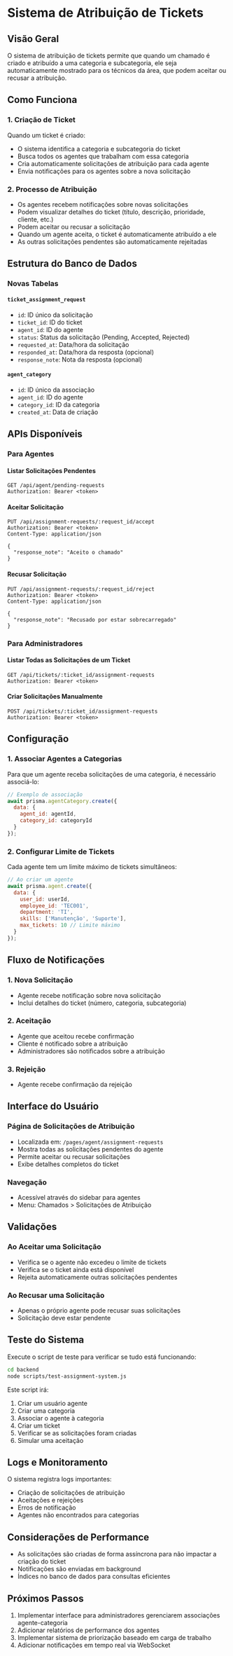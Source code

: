 # Sistema de Atribuição de Tickets

## Visão Geral

O sistema de atribuição de tickets permite que quando um chamado é criado e atribuído a uma categoria e subcategoria, ele seja automaticamente mostrado para os técnicos da área, que podem aceitar ou recusar a atribuição.

## Como Funciona

### 1. Criação de Ticket
Quando um ticket é criado:
- O sistema identifica a categoria e subcategoria do ticket
- Busca todos os agentes que trabalham com essa categoria
- Cria automaticamente solicitações de atribuição para cada agente
- Envia notificações para os agentes sobre a nova solicitação

### 2. Processo de Atribuição
- Os agentes recebem notificações sobre novas solicitações
- Podem visualizar detalhes do ticket (título, descrição, prioridade, cliente, etc.)
- Podem aceitar ou recusar a solicitação
- Quando um agente aceita, o ticket é automaticamente atribuído a ele
- As outras solicitações pendentes são automaticamente rejeitadas

## Estrutura do Banco de Dados

### Novas Tabelas

#### `ticket_assignment_request`
- `id`: ID único da solicitação
- `ticket_id`: ID do ticket
- `agent_id`: ID do agente
- `status`: Status da solicitação (Pending, Accepted, Rejected)
- `requested_at`: Data/hora da solicitação
- `responded_at`: Data/hora da resposta (opcional)
- `response_note`: Nota da resposta (opcional)

#### `agent_category`
- `id`: ID único da associação
- `agent_id`: ID do agente
- `category_id`: ID da categoria
- `created_at`: Data de criação

## APIs Disponíveis

### Para Agentes

#### Listar Solicitações Pendentes
```
GET /api/agent/pending-requests
Authorization: Bearer <token>
```

#### Aceitar Solicitação
```
PUT /api/assignment-requests/:request_id/accept
Authorization: Bearer <token>
Content-Type: application/json

{
  "response_note": "Aceito o chamado"
}
```

#### Recusar Solicitação
```
PUT /api/assignment-requests/:request_id/reject
Authorization: Bearer <token>
Content-Type: application/json

{
  "response_note": "Recusado por estar sobrecarregado"
}
```

### Para Administradores

#### Listar Todas as Solicitações de um Ticket
```
GET /api/tickets/:ticket_id/assignment-requests
Authorization: Bearer <token>
```

#### Criar Solicitações Manualmente
```
POST /api/tickets/:ticket_id/assignment-requests
Authorization: Bearer <token>
```

## Configuração

### 1. Associar Agentes a Categorias

Para que um agente receba solicitações de uma categoria, é necessário associá-lo:

```javascript
// Exemplo de associação
await prisma.agentCategory.create({
  data: {
    agent_id: agentId,
    category_id: categoryId
  }
});
```

### 2. Configurar Limite de Tickets

Cada agente tem um limite máximo de tickets simultâneos:

```javascript
// Ao criar um agente
await prisma.agent.create({
  data: {
    user_id: userId,
    employee_id: 'TEC001',
    department: 'TI',
    skills: ['Manutenção', 'Suporte'],
    max_tickets: 10 // Limite máximo
  }
});
```

## Fluxo de Notificações

### 1. Nova Solicitação
- Agente recebe notificação sobre nova solicitação
- Inclui detalhes do ticket (número, categoria, subcategoria)

### 2. Aceitação
- Agente que aceitou recebe confirmação
- Cliente é notificado sobre a atribuição
- Administradores são notificados sobre a atribuição

### 3. Rejeição
- Agente recebe confirmação da rejeição

## Interface do Usuário

### Página de Solicitações de Atribuição
- Localizada em: `/pages/agent/assignment-requests`
- Mostra todas as solicitações pendentes do agente
- Permite aceitar ou recusar solicitações
- Exibe detalhes completos do ticket

### Navegação
- Acessível através do sidebar para agentes
- Menu: Chamados > Solicitações de Atribuição

## Validações

### Ao Aceitar uma Solicitação
- Verifica se o agente não excedeu o limite de tickets
- Verifica se o ticket ainda está disponível
- Rejeita automaticamente outras solicitações pendentes

### Ao Recusar uma Solicitação
- Apenas o próprio agente pode recusar suas solicitações
- Solicitação deve estar pendente

## Teste do Sistema

Execute o script de teste para verificar se tudo está funcionando:

```bash
cd backend
node scripts/test-assignment-system.js
```

Este script irá:
1. Criar um usuário agente
2. Criar uma categoria
3. Associar o agente à categoria
4. Criar um ticket
5. Verificar se as solicitações foram criadas
6. Simular uma aceitação

## Logs e Monitoramento

O sistema registra logs importantes:
- Criação de solicitações de atribuição
- Aceitações e rejeições
- Erros de notificação
- Agentes não encontrados para categorias

## Considerações de Performance

- As solicitações são criadas de forma assíncrona para não impactar a criação do ticket
- Notificações são enviadas em background
- Índices no banco de dados para consultas eficientes

## Próximos Passos

1. Implementar interface para administradores gerenciarem associações agente-categoria
2. Adicionar relatórios de performance dos agentes
3. Implementar sistema de priorização baseado em carga de trabalho
4. Adicionar notificações em tempo real via WebSocket
